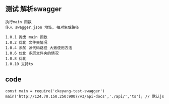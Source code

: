 ## 测试 解析swagger
    执行main 函数 
    传入 swagger.json 地址, 相对生成路径

    1.0.1 抛出 main 函数
    1.0.2 优化 文件夹情况
    1.0.4 添加 源代码路径 大致使用方法
    1.0.6 优化 多层文件夹的情况
    1.0.8 优化
    1.0.10 支持ts

## code

    const main = require('ckeyang-test-swagger')
    main('http://124.70.150.250:9007/v3/api-docs','./api/','ts'); // 默认js

